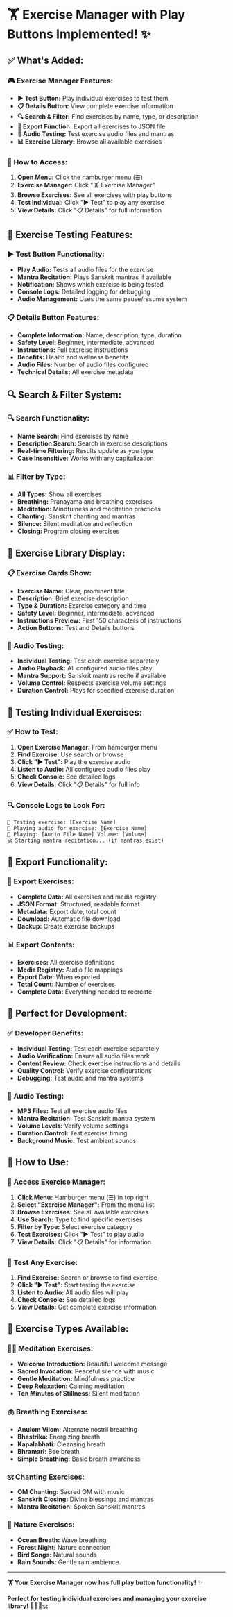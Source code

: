 # 🏋️ **Exercise Manager with Play Buttons Implemented!** ✨

## ✅ **What's Added:**

### **🎮 Exercise Manager Features:**
- **▶️ Test Button:** Play individual exercises to test them
- **📋 Details Button:** View complete exercise information
- **🔍 Search & Filter:** Find exercises by name, type, or description
- **📁 Export Function:** Export all exercises to JSON file
- **🎵 Audio Testing:** Test exercise audio files and mantras
- **📊 Exercise Library:** Browse all available exercises

### **🎯 How to Access:**
1. **Open Menu:** Click the hamburger menu (☰)
2. **Exercise Manager:** Click "🏋️ Exercise Manager"
3. **Browse Exercises:** See all exercises with play buttons
4. **Test Individual:** Click "▶️ Test" to play any exercise
5. **View Details:** Click "📋 Details" for full information

## 🎵 **Exercise Testing Features:**

### **▶️ Test Button Functionality:**
- **Play Audio:** Tests all audio files for the exercise
- **Mantra Recitation:** Plays Sanskrit mantras if available
- **Notification:** Shows which exercise is being tested
- **Console Logs:** Detailed logging for debugging
- **Audio Management:** Uses the same pause/resume system

### **📋 Details Button Features:**
- **Complete Information:** Name, description, type, duration
- **Safety Level:** Beginner, intermediate, advanced
- **Instructions:** Full exercise instructions
- **Benefits:** Health and wellness benefits
- **Audio Files:** Number of audio files configured
- **Technical Details:** All exercise metadata

## 🔍 **Search & Filter System:**

### **🔍 Search Functionality:**
- **Name Search:** Find exercises by name
- **Description Search:** Search in exercise descriptions
- **Real-time Filtering:** Results update as you type
- **Case Insensitive:** Works with any capitalization

### **📊 Filter by Type:**
- **All Types:** Show all exercises
- **Breathing:** Pranayama and breathing exercises
- **Meditation:** Mindfulness and meditation practices
- **Chanting:** Sanskrit chanting and mantras
- **Silence:** Silent meditation and reflection
- **Closing:** Program closing exercises

## 🎯 **Exercise Library Display:**

### **📋 Exercise Cards Show:**
- **Exercise Name:** Clear, prominent title
- **Description:** Brief exercise description
- **Type & Duration:** Exercise category and time
- **Safety Level:** Beginner, intermediate, advanced
- **Instructions Preview:** First 150 characters of instructions
- **Action Buttons:** Test and Details buttons

### **🎵 Audio Testing:**
- **Individual Testing:** Test each exercise separately
- **Audio Playback:** All configured audio files play
- **Mantra Support:** Sanskrit mantras recite if available
- **Volume Control:** Respects exercise volume settings
- **Duration Control:** Plays for specified exercise duration

## 🧪 **Testing Individual Exercises:**

### **✅ How to Test:**
1. **Open Exercise Manager:** From hamburger menu
2. **Find Exercise:** Use search or browse
3. **Click "▶️ Test":** Play the exercise audio
4. **Listen to Audio:** All configured audio files play
5. **Check Console:** See detailed logs
6. **View Details:** Click "📋 Details" for full info

### **🔍 Console Logs to Look For:**
```
🧪 Testing exercise: [Exercise Name]
🎵 Playing audio for exercise: [Exercise Name]
🎵 Playing: [Audio File Name] Volume: [Volume]
🕉️ Starting mantra recitation... (if mantras exist)
```

## 📁 **Export Functionality:**

### **💾 Export Exercises:**
- **Complete Data:** All exercises and media registry
- **JSON Format:** Structured, readable format
- **Metadata:** Export date, total count
- **Download:** Automatic file download
- **Backup:** Create exercise backups

### **📊 Export Contents:**
- **Exercises:** All exercise definitions
- **Media Registry:** Audio file mappings
- **Export Date:** When exported
- **Total Count:** Number of exercises
- **Complete Data:** Everything needed to recreate

## 🎉 **Perfect for Development:**

### **✅ Developer Benefits:**
- **Individual Testing:** Test each exercise separately
- **Audio Verification:** Ensure all audio files work
- **Content Review:** Check exercise instructions and details
- **Quality Control:** Verify exercise configurations
- **Debugging:** Test audio and mantra systems

### **🎵 Audio Testing:**
- **MP3 Files:** Test all exercise audio files
- **Mantra Recitation:** Test Sanskrit mantra system
- **Volume Levels:** Verify volume settings
- **Duration Control:** Test exercise timing
- **Background Music:** Test ambient sounds

## 🚀 **How to Use:**

### **📱 Access Exercise Manager:**
1. **Click Menu:** Hamburger menu (☰) in top right
2. **Select "Exercise Manager":** From the menu list
3. **Browse Exercises:** See all available exercises
4. **Use Search:** Type to find specific exercises
5. **Filter by Type:** Select exercise category
6. **Test Exercises:** Click "▶️ Test" to play audio
7. **View Details:** Click "📋 Details" for information

### **🎵 Test Any Exercise:**
1. **Find Exercise:** Search or browse to find exercise
2. **Click "▶️ Test":** Start testing the exercise
3. **Listen to Audio:** All audio files will play
4. **Check Console:** See detailed logs
5. **View Details:** Get complete exercise information

## 🎯 **Exercise Types Available:**

### **🧘‍♀️ Meditation Exercises:**
- **Welcome Introduction:** Beautiful welcome message
- **Sacred Invocation:** Peaceful silence with music
- **Gentle Meditation:** Mindfulness practice
- **Deep Relaxation:** Calming meditation
- **Ten Minutes of Stillness:** Silent meditation

### **🫁 Breathing Exercises:**
- **Anulom Vilom:** Alternate nostril breathing
- **Bhastrika:** Energizing breath
- **Kapalabhati:** Cleansing breath
- **Bhramari:** Bee breath
- **Simple Breathing:** Basic breath awareness

### **🕉️ Chanting Exercises:**
- **OM Chanting:** Sacred OM with music
- **Sanskrit Closing:** Divine blessings and mantras
- **Mantra Recitation:** Spoken Sanskrit mantras

### **🌊 Nature Exercises:**
- **Ocean Breath:** Wave breathing
- **Forest Night:** Nature connection
- **Bird Songs:** Natural sounds
- **Rain Sounds:** Gentle rain ambience

---

**🏋️ Your Exercise Manager now has full play button functionality!** ✨

**Perfect for testing individual exercises and managing your exercise library!** 🧘‍♀️🎵🕉️
